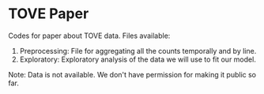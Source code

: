 # TOVE Paper

Codes for paper about TOVE data. Files available:

1. Preprocessing: File for aggregating all the counts temporally and by line.
2. Exploratory: Exploratory analysis of the data we will use to fit our model.

Note: Data is not available. We don't have permission for making it public so far.
